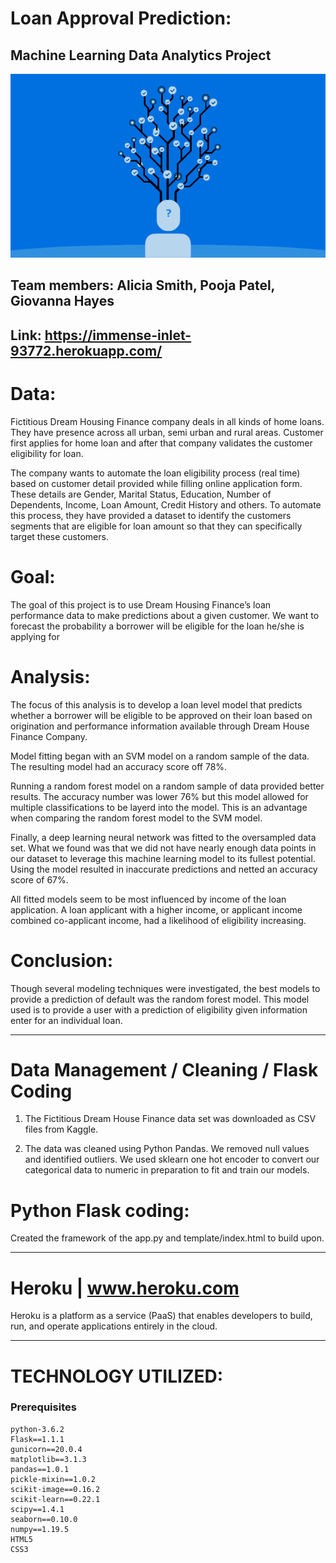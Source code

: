 # Loan Approval Prediction:
## Machine Learning Data Analytics Project

![ML](static\images\mlgif.gif)


## Team members: Alicia Smith, Pooja Patel, Giovanna Hayes

## Link: https://immense-inlet-93772.herokuapp.com/


# Data:
Fictitious Dream Housing Finance company deals in all kinds of home loans. They have presence across all urban, semi urban and rural areas. Customer first applies for home loan and after that company validates the customer eligibility for loan.

The company wants to automate the loan eligibility process (real time) based on customer detail provided while filling online application form. These details are Gender, Marital Status, Education, Number of Dependents, Income, Loan Amount, Credit History and others. To automate this process, they have provided a dataset to identify the customers segments that are eligible for loan amount so that they can specifically target these customers. 

# Goal:
The goal of this project is to use Dream Housing Finance’s loan performance data to make predictions about a given customer. We want to forecast the probability a borrower will be eligible for the loan he/she is applying for


 # Analysis:  
The focus of this analysis is to develop a loan level model that predicts whether a borrower will be eligible to be approved on their loan based on origination and performance information available through Dream House Finance Company.  

Model fitting began with an SVM model on a random sample of the data.  The resulting model had an accuracy score off 78%.  

Running a random forest model on a random sample of data provided better results. The accuracy number was lower 76% but this model allowed for multiple classifications to be layerd into the model. This is an advantage when comparing the random forest model to the SVM model. 

Finally, a deep learning neural network was fitted to the oversampled data set. What we found was that we did not have nearly enough data points in our dataset to leverage this machine learning model to its fullest potential. Using the model resulted in inaccurate predictions and netted an accuracy score of 67%.  


All fitted models seem to be most influenced by income of the loan application. A loan applicant with a higher income, or applicant income combined co-applicant income, had a likelihood of eligibility increasing. 
 
# Conclusion:
Though several modeling techniques were investigated, the best models to provide a prediction of default was the random forest model. This model used is to provide a user with a prediction of eligibility given information enter for an individual loan.


-----------------------------------------------

# Data Management / Cleaning / Flask Coding

1. The Fictitious Dream House Finance data set was downloaded as CSV files from Kaggle.


2. The data was cleaned using Python Pandas. We removed null values and identified outliers. We used sklearn one hot encoder to convert our categorical data to numeric in preparation to fit and train our models.



# Python Flask coding: 
Created the framework of the app.py and template/index.html to build upon.

-----------------------------------------------

# Heroku | www.heroku.com 

Heroku is a platform as a service (PaaS) that enables developers to build, run, and operate applications entirely in the cloud.

-----------------------------------------------

# TECHNOLOGY UTILIZED:

### Prerequisites

```
python-3.6.2
Flask==1.1.1
gunicorn==20.0.4
matplotlib==3.1.3
pandas==1.0.1
pickle-mixin==1.0.2
scikit-image==0.16.2
scikit-learn==0.22.1
scipy==1.4.1
seaborn==0.10.0
numpy==1.19.5
HTML5
CSS3


